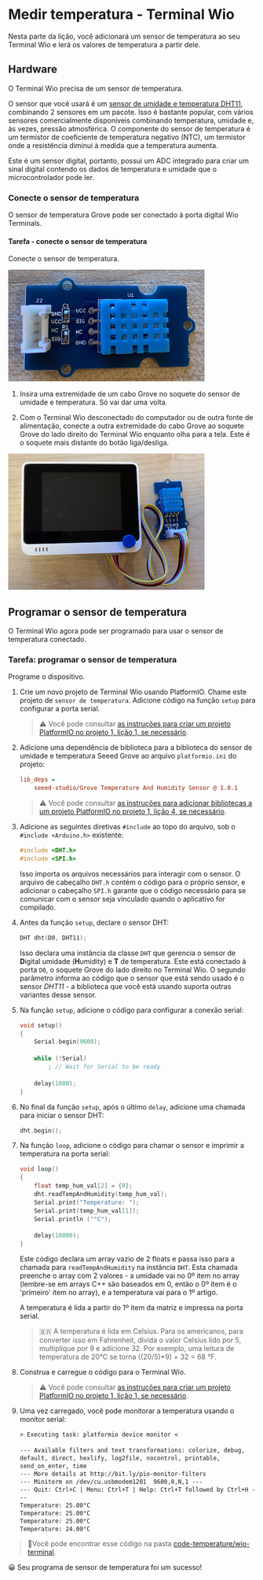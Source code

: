 # Medir temperatura - Terminal Wio

Nesta parte da lição, você adicionará um sensor de temperatura ao seu Terminal Wio e lerá os valores de temperatura a partir dele.

## Hardware

O Terminal Wio precisa de um sensor de temperatura.

O sensor que você usará é um [sensor de umidade e temperatura DHT11](https://www.seeedstudio.com/Grove-Temperature-Humidity-Sensor-DHT11.html), combinando 2 sensores em um pacote. Isso é bastante popular, com vários sensores comercialmente disponíveis combinando temperatura, umidade e, às vezes, pressão atmosférica. O componente do sensor de temperatura é um termistor de coeficiente de temperatura negativo (NTC), um termistor onde a resistência diminui à medida que a temperatura aumenta.

Este é um sensor digital, portanto, possui um ADC integrado para criar um sinal digital contendo os dados de temperatura e umidade que o microcontrolador pode ler.

### Conecte o sensor de temperatura

O sensor de temperatura Grove pode ser conectado à porta digital Wio Terminals.

#### Tarefa - conecte o sensor de temperatura

Conecte o sensor de temperatura.

![Um sensor de temperatura Grove](../../../../images/grove-dht11.png)

1. Insira uma extremidade de um cabo Grove no soquete do sensor de umidade e temperatura. Só vai dar uma volta.

1. Com o Terminal Wio desconectado do computador ou de outra fonte de alimentação, conecte a outra extremidade do cabo Grove ao soquete Grove do lado direito do Terminal Wio enquanto olha para a tela. Este é o soquete mais distante do botão liga/desliga.

![O sensor de temperatura Grove conectado ao soquete do lado direito](../../../../images/wio-temperature-sensor.png)

## Programar o sensor de temperatura

O Terminal Wio agora pode ser programado para usar o sensor de temperatura conectado.

### Tarefa: programar o sensor de temperatura

Programe o dispositivo.

1. Crie um novo projeto de Terminal Wio usando PlatformIO. Chame este projeto de `sensor de temperatura`. Adicione código na função `setup` para configurar a porta serial.

    > ⚠️ Você pode consultar [as instruções para criar um projeto PlatformIO no projeto 1, lição 1, se necessário](../../../1-getting-started/lessons/1-introduction-to-iot/translations/wio-terminal.pt.md#crie-um-projeto-platformio).

1. Adicione uma dependência de biblioteca para a biblioteca do sensor de umidade e temperatura Seeed Grove ao arquivo `platformio.ini` do projeto:

    ```ini
    lib_deps =
        seeed-studio/Grove Temperature And Humidity Sensor @ 1.0.1
    ```

    > ⚠️ Você pode consultar [as instruções para adicionar bibliotecas a um projeto PlatformIO no projeto 1, lição 4, se necessário](../../../../1-getting-started/lessons/4-connect-internet/translactions/wio-terminal-mqtt.pt.md#install-the-wifi-and-mqtt-arduino-libraries).

1. Adicione as seguintes diretivas `#include` ao topo do arquivo, sob o `#include <Arduino.h>` existente:

    ```cpp
    #include <DHT.h>
    #include <SPI.h>
    ```

    Isso importa os arquivos necessários para interagir com o sensor. O arquivo de cabeçalho `DHT.h` contém o código para o próprio sensor, e adicionar o cabeçalho `SPI.h` garante que o código necessário para se comunicar com o sensor seja vinculado quando o aplicativo for compilado.

1. Antes da função `setup`, declare o sensor DHT:

    ```cpp
    DHT dht(D0, DHT11);
    ```

    Isso declara uma instância da classe `DHT` que gerencia o sensor de **D**igital umidade (**H**umidity) e **T** de temperatura. Este está conectado à porta `D0`, o soquete Grove do lado direito no Terminal Wio. O segundo parâmetro informa ao código que o sensor que está sendo usado é o sensor *DHT11* - a biblioteca que você está usando suporta outras variantes desse sensor.

1. Na função `setup`, adicione o código para configurar a conexão serial:

    ```cpp
    void setup()
    {
        Serial.begin(9600);
    
        while (!Serial)
            ; // Wait for Serial to be ready
    
        delay(1000);
    }
    ```

1. No final da função `setup`, após o último `delay`, adicione uma chamada para iniciar o sensor DHT:

    ```cpp
    dht.begin();
    ```

1. Na função `loop`, adicione o código para chamar o sensor e imprimir a temperatura na porta serial:

    ```cpp
    void loop()
    {
        float temp_hum_val[2] = {0};
        dht.readTempAndHumidity(temp_hum_val);
        Serial.print("Temperature: ");
        Serial.print(temp_hum_val[1]);
        Serial.println ("°C");
    
        delay(10000);
    }
    ```

    Este código declara um array vazio de 2 floats e passa isso para a chamada para `readTempAndHumidity` na instância `DHT`. Esta chamada preenche o array com 2 valores - a umidade vai no 0º item no array (lembre-se em arrays C++ são baseados em 0, então o 0º item é o 'primeiro' item no array), e a temperatura vai para o 1º artigo.

     A temperatura é lida a partir do 1º item da matriz e impressa na porta serial.

    > 🇧🇷 A temperatura é lida em Celsius. Para os americanos, para converter isso em Fahrenheit, divida o valor Celsius lido por 5, multiplique por 9 e adicione 32. Por exemplo, uma leitura de temperatura de 20°C se torna ((20/5)*9) + 32 = 68 °F.

1. Construa e carregue o código para o Terminal Wio.

    > ⚠️ Você pode consultar [as instruções para criar um projeto PlatformIO no projeto 1, lição 1, se necessário](../../../../1-getting-started/lessons/1-introduction-to-iot/translations/wio-terminal.pt.md#write-the-hello-world-app).

1. Uma vez carregado, você pode monitorar a temperatura usando o monitor serial:

    ```output
    > Executing task: platformio device monitor <
    
    --- Available filters and text transformations: colorize, debug, default, direct, hexlify, log2file, nocontrol, printable, send_on_enter, time
    --- More details at http://bit.ly/pio-monitor-filters
    --- Miniterm on /dev/cu.usbmodem1201  9600,8,N,1 ---
    --- Quit: Ctrl+C | Menu: Ctrl+T | Help: Ctrl+T followed by Ctrl+H ---
    Temperature: 25.00°C
    Temperature: 25.00°C
    Temperature: 25.00°C
    Temperature: 24.00°C
    ```

> 💁Você pode encontrar esse código na pasta [code-temperature/wio-terminal](../code-temperature/wio-terminal).

😀 Seu programa de sensor de temperatura foi um sucesso!
